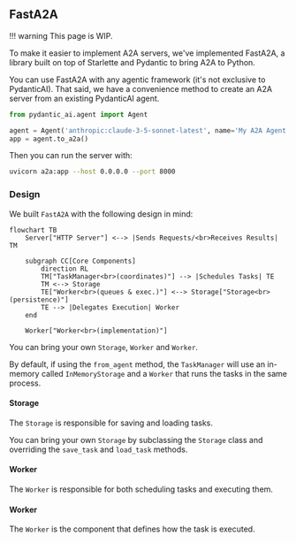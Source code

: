 ## FastA2A

!!! warning
    This page is WIP.

To make it easier to implement A2A servers, we've implemented FastA2A,
a library built on top of Starlette and Pydantic to bring A2A to Python.

You can use FastA2A with any agentic framework (it's not exclusive
to PydanticAI). That said, we have a convenience method to create an
A2A server from an existing PydanticAI agent.

```python {title="a2a.py}
from pydantic_ai.agent import Agent

agent = Agent('anthropic:claude-3-5-sonnet-latest', name='My A2A Agent')
app = agent.to_a2a()
```

Then you can run the server with:

```bash
uvicorn a2a:app --host 0.0.0.0 --port 8000
```

### Design

We built `FastA2A` with the following design in mind:

```mermaid
flowchart TB
    Server["HTTP Server"] <--> |Sends Requests/<br>Receives Results| TM

    subgraph CC[Core Components]
        direction RL
        TM["TaskManager<br>(coordinates)"] --> |Schedules Tasks| TE
        TM <--> Storage
        TE["Worker<br>(queues & exec.)"] <--> Storage["Storage<br>(persistence)"]
        TE --> |Delegates Execution| Worker
    end

    Worker["Worker<br>(implementation)"]
```

You can bring your own `Storage`, `Worker` and `Worker`.

By default, if using the `from_agent` method, the `TaskManager` will use an
in-memory called `InMemoryStorage` and a `Worker` that runs the tasks in the
same process.

#### Storage

The `Storage` is responsible for saving and loading tasks.

You can bring your own `Storage` by subclassing the `Storage` class and
overriding the `save_task` and `load_task` methods.

#### Worker

The `Worker` is responsible for both scheduling tasks and executing them.

#### Worker

The `Worker` is the component that defines how the task is executed.
